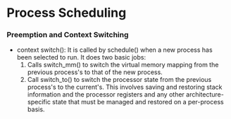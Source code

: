 # Process Scheduling

### Preemption and Context Switching
* context switch(): It is called by schedule() when a new process has been selected to run. It does two basic jobs:
	1. Calls switch_mm() to switch the virtual memory mapping from the previous process's to that of the new process.
  2. Call switch_to() to switch the processor state from the previous process's to the current's. This involves saving and restoring stack information and the processor registers and any other architecture-specific state that must be managed and restored on a per-process basis.
